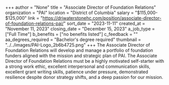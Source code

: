+++
author = "None"
title = "Associate Director of Foundation Relations"
organization = "PAI"
location = "District of Columbia"
salary = "$115,000- $125,000"
link = "https://driwaterstonehc.com/position/associate-director-of-foundation-relations-pai/"
sort_date = "2023-11-11"
created_at = "November 11, 2023"
closing_date = "December 15, 2023"
a_job_type = ["Full Time"]
b_benefits = ["no benefits listed"]
c_feedback = ""
aa_degrees_required = "Bachelor's degree required"
thumbnail = "../../images/PAI-Logo_2b6b4725.png"
+++
The Associate Director of Foundation Relations will develop and manage a portfolio of foundation funders aligned with the mission and strategic plan of PAI. The Associate Director of Foundation Relations must be a highly motivated self-starter with a strong work ethic, excellent interpersonal and communication skills, excellent grant writing skills, patience under pressure, demonstrated resilience despite donor strategy shifts, and a deep passion for our mission.